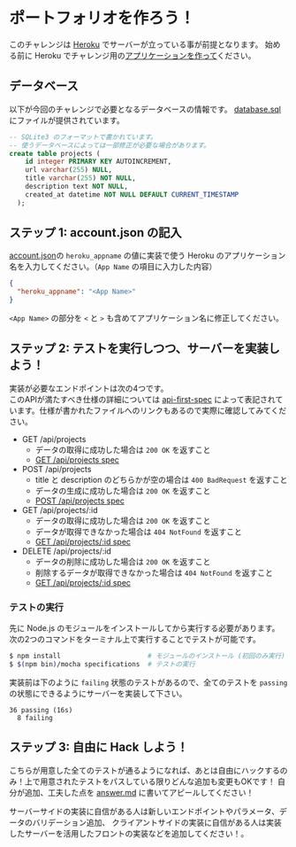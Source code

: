 # ポートフォリオを作ろう！
このチャレンジは [Heroku](https://heroku.com) でサーバーが立っている事が前提となります。
始める前に Heroku でチャレンジ用の[アプリケーションを作って](https://dashboard.heroku.com/new)ください。

## データベース
以下が今回のチャレンジで必要となるデータベースの情報です。
[database.sql](./specifications/database.sql)にファイルが提供されています。

```sql
-- SQLite3 のフォーマットで書かれています。
-- 使うデータベースによっては一部修正が必要な場合があります。
create table projects (
    id integer PRIMARY KEY AUTOINCREMENT,
    url varchar(255) NULL,
    title varchar(255) NOT NULL,
    description text NOT NULL,
    created_at datetime NOT NULL DEFAULT CURRENT_TIMESTAMP
  );
```

## ステップ 1: account.json の記入
[account.json](./account.json)の `heroku_appname` の値に実装で使う Heroku のアプリケーション名を入力してください。（`App Name` の項目に入力した内容）  

```json
{
  "heroku_appname": "<App Name>"
}
```
`<App Name>` の部分を `<` と `>` も含めてアプリケーション名に修正してください。

## ステップ 2: テストを実行しつつ、サーバーを実装しよう！
実装が必要なエンドポイントは次の4つです。  
このAPIが満たすべき仕様の詳細については [api-first-spec](https://github.com/shunjikonishi/api-first-spec) によって表記されています。仕様が書かれたファイルへのリンクもあるので実際に確認してみてください。

- GET /api/projects
  - データの取得に成功した場合は `200 OK` を返すこと
  - [GET /api/projects spec](./GET-api-projects.spec.js)
- POST /api/projects
  - title と description のどちらかが空の場合は `400 BadRequest` を返すこと
  - データの生成に成功した場合は `200 OK` を返すこと
  - [POST /api/projects spec](./POST-api-projects.spec.js)
- GET /api/projects/:id
  - データの取得に成功した場合は `200 OK` を返すこと
  - データが取得できなかった場合は `404 NotFound` を返すこと
  - [GET /api/projects/:id spec](./GET-api-projects_id.spec.js)
- DELETE /api/projects/:id
  - データの削除に成功した場合は `200 OK` を返すこと
  - 削除するデータが取得できなかった場合は `404 NotFound` を返すこと
  - [GET /api/projects/:id spec](./DELETE-api-projects_id.spec.js)

### テストの実行  
先に Node.js のモジュールをインストールしてから実行する必要があります。
次の2つのコマンドをターミナル上で実行することでテストが可能です。

```bash
$ npm install                      # モジュールのインストール (初回のみ実行)
$ $(npm bin)/mocha specifications  # テストの実行
```

実装前は下のように `failing` 状態のテストがあるので、全てのテストを `passing` の状態にできるようにサーバーを実装して下さい。

```
36 passing (16s)
  8 failing
```

## ステップ 3: 自由に Hack しよう！
こちらが用意した全てのテストが通るようになれば、あとは自由にハックするのみ！上で用意されたテストをパスしている限りどんな追加も変更もOKです！
自分が追加、工夫した点を [answer.md](./answer.md) に書いてアピールしてください！

サーバーサイドの実装に自信がある人は新しいエンドポイントやパラメータ、データのバリデーション追加、
クライアントサイドの実装に自信がある人は実装したサーバーを活用したフロントの実装などを追加してください！。
